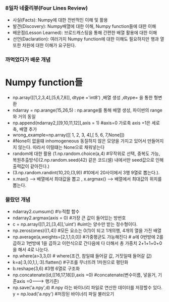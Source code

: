 ### **8일차 네줄리뷰(Four Lines Review)** ###
- 사실(Facts): Numpy에 대한 전반적인 이해 및 활용
- 발견(Discovery): Numpy배열에 대한 이해, Numpy function들에 대한 이해
- 배운점(Lesson Learned): 브로드캐스팅을 통해 간편한 배열 활용에 대한 이해
- 선언(Daclaration): 여러가지 Numpy function에 대한 이해도 필요하지만 행과 열 또한 차원에 대한 이해가 요구된다.  

### 까먹었다가 배운 개념  ###
# Numpy function들
- np.array([[1,2,3,4],[5,6,7,8]], dtype ='int8') ,배열 생성 ,dtype= 을 통한 형변환
- ndarray = np.arange(15,26,5) : np.arange를 통해 배열 생성, 파이썬의 range와 거의 동일
- np.append(ndarray2,[[9,10,11,12]],axis = 1) #axis=0 가로축 axis =1은 세로축, 배열 추가
- wrong_example=np.array([[ 1,  2,  3,  4],[ 5,  6,  7,None]])
- #None이 없을떄 inhomogeneous 동질하지 않은 모양을 가지고 있어서 만들어지지 않는다. 따라서 이럴떄는 None으로 채워넣는다
- random에 대한 활용 (1.np.random.choice(a,4) #무작위로 선택, 중복도 가능, 복원추출방식)(2.np.random.seed(42) 같은 코드(셀) 내에서만 seed값으로 인해 출력값이 같아진다.)
- (3.np.random.randint(10,20,(3,9))  #10에서 20사이에서 3행 9열로 뽑는다.).
- x.max() --> 배열에서 최대값을 뽑고 , x.argmax() --> 배열에서 최대값의 위치를 뽑는다.

### 몰랐던 개념 ###
- ndarray2.cumsum() #누적합 함수
- ndarray2.argmax(axis = 0) #가장 큰 값이 들어있는 방번호
- c = np.array([[1,2],[3,4]],'uint')  #uint는 양수만 받는 정수형이다.
- np.zeros(ones)((1,4)) #모든 요소는 0(1)이 되고 1개의행, 4개의 열을 가진 배열
- np.average(a,weights=[2,1,1,0,0])   #가중평균도 가능해진다 # a에 0번방에 2를 곱하고 1번방에 1을 곱하고 이런식으로 간다음에 다 더해서 총 가중치 2+1+1+0+0 을 해서 4로 나눈다.
- np.where(a>3,3,0) # where(조건, 참일떄 들어갈 값, 거짓일때 들어갈 값)
- k=a[:3,(0,1,),:3].flatten() #구조를 무너뜨려 1차원으로 평탄화
- b.reshape(3,6) #3행 6열로 구조화
- np.concatenate((d,[[16,17,18]]),axis =0) #concatenate(변수이름, 넣을거, 기준axis =0---> 행기준)
- np.save('a.npy',d) #.npy 라는 바이너리 파일로 연산한 데이터를 저장할수 있다.  y = np.load('a.npy')  #저장된 바이너리 파일 불러오기 

